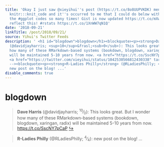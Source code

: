 ```yaml
---
title: 'Okay I just saw @xieyihui''s post (https://t.co/8o8UUPVKDK) mentioning about
  knitr:::knit_code and it''s occurred to me that I could do below without repeating
  the #ggplot codes so many times! Gist is now updated https://t.co/mXw8e7iGnf to
  reflect this! #rstats https://t.co/1XnWW7qN1Q'
date: '2018-09-21'
linkTitle: /post/2018/09/21/
source: Yihui's Twitter Feeds
description: ' <h1 id="blogdown">blogdown</h1><blockquote><p><strong>Dave Harris</strong>
  (@davidjayharris; <sup>10</sup>&frasl;<sub>0</sub>): This looks great. But I wonder
  how many of these RMarkdown-based systems (bookdown, blogdown, xaringan, radix)
  will be maintained 5-10 years from now. <a href="https://t.co/SscNY7pCaP" target="_blank">https://t.co/SscNY7pCaP</a>
  <a href="https://twitter.com/xieyihui/status/1042530566812430338" target="_blank">&#8618;</a></p></blockquote><!--
  --><blockquote><p><strong>R-Ladies Philly</strong> (@RLadiesPhilly; <sup>4</sup>&frasl;<sub>4</sub>):
  new post on the blog! ...'
disable_comments: true
---
```

 <h1 id="blogdown">blogdown</h1><blockquote><p><strong>Dave Harris</strong> (@davidjayharris; <sup>10</sup>&frasl;<sub>0</sub>): This looks great. But I wonder how many of these RMarkdown-based systems (bookdown, blogdown, xaringan, radix) will be maintained 5-10 years from now. <a href="https://t.co/SscNY7pCaP" target="_blank">https://t.co/SscNY7pCaP</a> <a href="https://twitter.com/xieyihui/status/1042530566812430338" target="_blank">&#8618;</a></p></blockquote><!-- --><blockquote><p><strong>R-Ladies Philly</strong> (@RLadiesPhilly; <sup>4</sup>&frasl;<sub>4</sub>): new post on the blog! ...